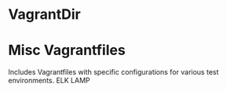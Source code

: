 # VagrantDir
Misc Vagrantfiles
==================

Includes Vagrantfiles with specific configurations for various test environments.
ELK
LAMP
